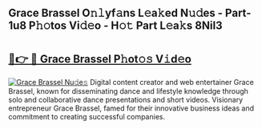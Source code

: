 ## Grace Brassel O𝚗𝚕yf𝚊ns L𝚎a𝚔ed N𝚞𝚍es - Part-1u8 P𝚑𝚘tos Vi𝚍𝚎o - H𝚘𝚝 Part L𝚎a𝚔s 8NiI3

# <h2><a href="http://kfa81c.oniu.top/?m=Grace+Brassel">🔗👉 🔴 Grace Brassel P𝚑ot𝚘𝚜 V𝚒d𝚎o</a></h2>

[![Grace Brassel Nu𝚍e𝚜](https://i.imgur.com/0qMVB7G.gif)](http://kfa81c.oniu.top/?m=Grace+Brassel)
Digital content creator and web entertainer Grace Brassel, known for disseminating dance and lifestyle knowledge through solo and collaborative dance presentations and short videos. Visionary entrepreneur Grace Brassel, famed for their innovative business ideas and commitment to creating successful companies.  
